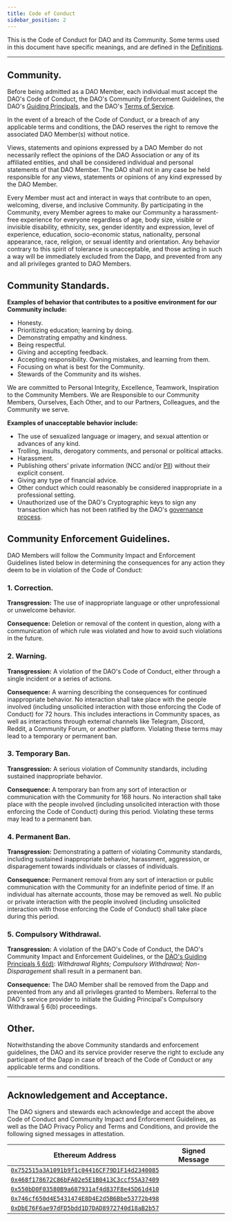 ```yaml
---
title: Code of Conduct
sidebar_position: 2
---
```


This is the Code of Conduct for DAO and its Community. Some terms used in this document have specific meanings, and are defined in the [Definitions](/dao/legal/definitions).

---

## Community.

Before being admitted as a DAO Member, each individual must accept the DAO's Code of Conduct, the DAO's Community Enforcement Guidelines, the DAO's [Guiding Principals](/dao/legal/guiding-principles), and the DAO's [Terms of Service](/dao/legal/tos).

In the event of a breach of the Code of Conduct, or a breach of any applicable terms and conditions, the DAO reserves the right to remove the associated DAO Member(s) without notice.

Views, statements and opinions expressed by a DAO Member do not necessarily reflect the opinions of the DAO Association or any of its affiliated entities, and shall be considered individual and personal statements of that DAO Member. The DAO shall not in any case be held responsible for any views, statements or opinions of any kind expressed by the DAO Member.

Every Member must act and interact in ways that contribute to an open, welcoming, diverse, and inclusive Community. By participating in the Community, every Member agrees to make our Community a harassment-free experience for everyone regardless of age, body size, visible or invisible disability, ethnicity, sex, gender identity and expression, level of experience, education, socio-economic status, nationality, personal appearance, race, religion, or sexual identity and orientation. Any behavior contrary to this spirit of tolerance is unacceptable, and those acting in such a way will be immediately excluded from the Dapp, and prevented from any and all privileges granted to DAO Members.

## Community Standards.

**Examples of behavior that contributes to a positive environment for our Community include:**

-   Honesty.
-   Prioritizing education; learning by doing.
-   Demonstrating empathy and kindness.
-   Being respectful.
-   Giving and accepting feedback.
-   Accepting responsibility. Owning mistakes, and learning from them.
-   Focusing on what is best for the Community.
-   Stewards of the Community and its wishes.

We are committed to Personal Integrity, Excellence, Teamwork, Inspiration to the Community Members. We are Responsible to our Community Members, Ourselves, Each Other, and to our Partners, Colleagues, and the Community we serve.

**Examples of unacceptable behavior include:**

-   The use of sexualized language or imagery, and sexual attention or advances of any kind.
-   Trolling, insults, derogatory comments, and personal or political attacks.
-   Harassment.
-   Publishing others’ private information (NCC and/or [PII](https://www.gsa.gov/reference/gsa-privacy-program/rules-and-policies-protecting-pii-privacy-act)) without their explicit consent.
-   Giving any type of financial advice.
-   Other conduct which could reasonably be considered inappropriate in a professional setting.
-   Unauthorized use of the DAO's Cryptographic keys to sign any transaction which has not been ratified by the DAO's [governance process](/dao/governance/process).

## Community Enforcement Guidelines.

DAO Members will follow the Community Impact and Enforcement Guidelines listed below in determining the consequences for any action they deem to be in violation of the Code of Conduct:

### 1. Correction.

**Transgression:** The use of inappropriate language or other unprofessional or unwelcome behavior.

**Consequence:** Deletion or removal of the content in question, along with a communication of which rule was violated and how to avoid such violations in the future.

### 2. Warning.

**Transgression:** A violation of the DAO's Code of Conduct, either through a single incident or a series of actions.

**Consequence:** A warning describing the consequences for continued inappropriate behavior. No interaction shall take place with the people involved (including unsolicited interaction with those enforcing the Code of Conduct) for 72 hours. This includes interactions in Community spaces, as well as interactions through external channels like Telegram, Discord, Reddit, a Community Forum, or another platform. Violating these terms may lead to a temporary or permanent ban.

### 3. Temporary Ban.

**Transgression:** A serious violation of Community standards, including sustained inappropriate behavior.

**Consequence:** A temporary ban from any sort of interaction or communication with the Community for 168 hours. No interaction shall take place with the people involved (including unsolicited interaction with those enforcing the Code of Conduct) during this period. Violating these terms may lead to a permanent ban.

### 4. Permanent Ban.

**Transgression:** Demonstrating a pattern of violating Community standards, including sustained inappropriate behavior, harassment, aggression, or disparagement towards individuals or classes of individuals.

**Consequence:** Permanent removal from any sort of interaction or public communication with the Community for an indefinite period of time. If an individual has alternate accounts, those may be removed as well. No public or private interaction with the people involved (including unsolicited interaction with those enforcing the Code of Conduct) shall take place during this period.

### 5. Compulsory Withdrawal.

**Transgression:** A violation of the DAO's Code of Conduct, the DAO's Community Impact and Enforcement Guidelines, or the [DAO's Guiding Principals § 6(d)](/dao/legal/guiding-principles#6-withdrawal-rights-compulsory-withdrawal-non-disparagement): _Withdrawal Rights; Compulsory Withdrawal; Non-Disparagement_ shall result in a permanent ban.

**Consequence:** The DAO Member shall be removed from the Dapp and prevented from any and all privileges granted to Members. Referral to the DAO's service provider to initiate the Guiding Principal's Compulsory Withdrawal § 6(b) proceedings.

## Other.

Notwithstanding the above Community standards and enforcement guidelines, the DAO and its service provider reserve the right to exclude any participant of the Dapp in case of breach of the Code of Conduct or any applicable terms and conditions.

---

## Acknowledgement and Acceptance.

The DAO signers and stewards each acknowledge and accept the above Code of Conduct and Community Impact and Enforcement Guidelines, as well as the DAO Privacy Policy and Terms and Conditions, and provide the following signed messages in attestation.

| Ethereum Address                                                                                                        | Signed Message |
| ----------------------------------------------------------------------------------------------------------------------- | -------------- |
| [`0x752515a3A1091b9f1c04416CF79D1F14d2340085`](https://etherscan.io/address/0x752515a3a1091b9f1c04416cf79d1f14d2340085) |                |
| [`0x468f178672C86bFA02e5E1B0413C3ccf55A37409`](https://etherscan.io/address/0x468f178672C86bFA02e5E1B0413C3ccf55A37409) |                |
| [`0x550bD0F03580B9a687931af4d837F8e45D61d410`](https://etherscan.io/address/0x550bD0F03580B9a687931af4d837F8e45D61d410) |                |
| [`0x746cf650d4E5431474E8D4E2d5B6Bbe53772b498`](https://etherscan.io/address/0x746cf650d4E5431474E8D4E2d5B6Bbe53772b498) |                |
| [`0xDbE76F6ae97dFD5bdd1D7DAD8972740d18aB2b57`](https://etherscan.io/address/0xDbE76F6ae97dFD5bdd1D7DAD8972740d18aB2b57) |                |
